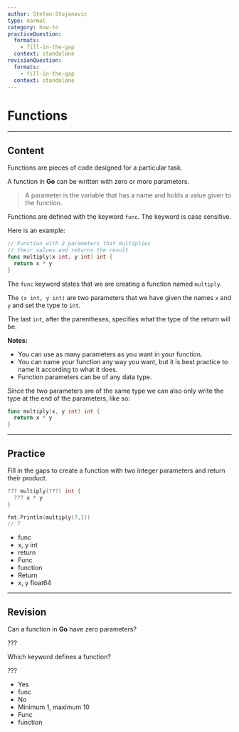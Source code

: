 ```yaml
---
author: Stefan-Stojanovic
type: normal
category: how-to
practiceQuestion:
  formats:
    - fill-in-the-gap
  context: standalone
revisionQuestion:
  formats:
    - fill-in-the-gap
  context: standalone
---
```


# Functions


---

## Content

Functions are pieces of code designed for a particular task.

A function in **Go** can be written with zero or more parameters.

> A parameter is the variable that has a name and holds a value given to the function.

Functions are defined with the keyword `func`. The keyword is case sensitive.

Here is an example:

```go
// Function with 2 parameters that multiplies
// their values and returns the result
func multiply(x int, y int) int {
  return x * y
}
```

The `func` keyword states that we are creating a function named `multiply`.

The `(x int, y int)` are two parameters that we have given the names `x` and `y` and set the type to `int`.

The last `int`, after the parentheses, specifies what the type of the return will be.

**Notes:** 

- You can use as many parameters as you want in your function.
- You can name your function any way you want, but it is best practice to name it according to what it does.
- Function parameters can be of any data type.

Since the two parameters are of the same type we can also only write the type at the end of the parameters, like so:

```go
func multiply(x, y int) int {
  return x * y
}
```


---

## Practice

Fill in the gaps to create a function with two integer parameters and return their product.

```go
??? multiply(???) int {
  ??? x * y
}

fmt.Println(multiply(7,1))
// 7
```

- func
- x, y int
- return
- Func
- function
- Return
- x, y float64


---

## Revision

Can a function in **Go** have zero parameters?

???

Which keyword defines a function?

???

- Yes
- func
- No
- Minimum 1, maximum 10
- Func
- function
